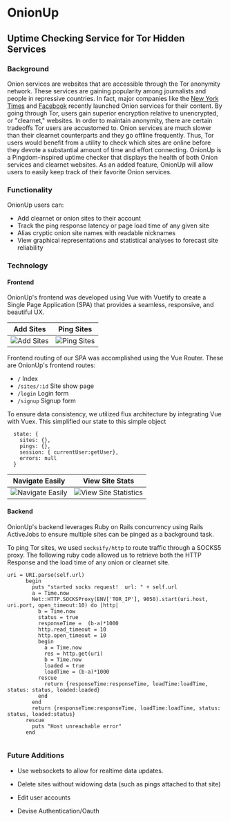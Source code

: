 # OnionUp

## Uptime Checking Service for Tor Hidden Services

### Background

Onion services are websites that are accessible through the Tor anonymity network. These services are gaining popularity among journalists and people in repressive countries. In fact, major companies like the [New York Times](https://www.nytimes3xbfgragh.onion/) and [Facebook](https://facebookcorewwi.onion/) recently launched Onion services for their content. By going through Tor, users gain superior encryption relative to unencrypted, or "clearnet," websites. In order to maintain anonymity, there are certain tradeoffs Tor users are accustomed to. Onion services are much slower than their clearnet counterparts and they go offline frequently. Thus, Tor users would benefit from a utility to check which sites are online before they devote a substantial amount of time and effort connecting. OnionUp is a Pingdom-inspired uptime checker that displays the health of both Onion services and clearnet websites. As an added feature, OnionUp will allow users to easily keep track of their favorite Onion services.

### Functionality

OnionUp users can:
- Add clearnet or onion sites to their account
- Track the ping response latency or page load time of any given site 
- Alias cryptic onion site names with readable nicknames
- View graphical representations and statistical analyses to forecast site reliability

### Technology

#### Frontend 

OnionUp's frontend was developed using Vue with Vuetify to create a Single Page Application (SPA) that provides a seamless, responsive, and beautiful UX.

| Add Sites | Ping Sites |
| ---------- | --------- |
| ![Add Sites](https://media.giphy.com/media/xT0xeJQt00hGlLOpoc/giphy.gif) | ![Ping Sites](https://media.giphy.com/media/xT0xei2Vk2njAvdBle/giphy.gif) |


Frontend routing of our SPA was accomplished using the Vue Router. These are OnionUp's frontend routes:

- `/` Index
- `/sites/:id` Site show page
- `/login` Login form
- `/signup` Signup form

To ensure data consistency, we utilized flux architecture by integrating Vue with Vuex. This simplified our state to this simple object
```
  state: {
    sites: {},
    pings: {},
    session: { currentUser:getUser},
    errors: null
  }
```


| Navigate Easily | View Site Stats |
| --------------- | --------------- |
| ![Navigate Easily](https://media.giphy.com/media/3o6fIT1NdOEHKgoRJ6/giphy.gif) | ![View Site Statistics](https://media.giphy.com/media/3o6fIV05Vw1KJZCMtW/giphy.gif) |


#### Backend

OnionUp's backend leverages Ruby on Rails concurrency using Rails ActiveJobs to ensure multiple sites can be pinged as a background task.


To ping Tor sites, we used `socksify/http` to route traffic through a SOCKS5 proxy. The following ruby code allowed us to retrieve both the HTTP Response and the load time of any onion or clearnet site. 

```
uri = URI.parse(self.url)
      begin
        puts "started socks request!  url: " + self.url
        a = Time.now
        Net::HTTP.SOCKSProxy(ENV['TOR_IP'], 9050).start(uri.host, uri.port, open_timeout:10) do |http|
          b = Time.now
          status = true
          responseTime =  (b-a)*1000
          http.read_timeout = 10
          http.open_timeout = 10
          begin
            a = Time.now
            res = http.get(uri)
            b = Time.now
            loaded = true
            loadTime = (b-a)*1000
          rescue
            return {responseTime:responseTime, loadTime:loadTime, status: status, loaded:loaded}
          end 
        end
        return {responseTime:responseTime, loadTime:loadTime, status: status, loaded:status}
      rescue
        puts "Host unreachable error"
      end
    
```


### Future Additions

- Use websockets to allow for realtime data updates.

- Delete sites without widowing data (such as pings attached to that site)

- Edit user accounts

- Devise Authentication/Oauth
